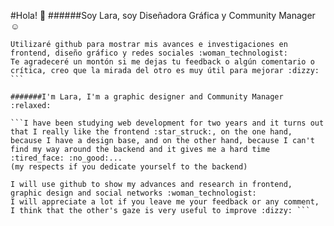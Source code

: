 #Hola! :wave:
######Soy Lara, soy Diseñadora Gráfica y Community Manager :relaxed: 

```Estudio desarrollo web hace dos años y resulta que me gusta mucho el frontend :star_struck:, por un lado porque cuento con una base de diseño y por el otro lado porque no le encuentro la vuelta al backend y la paso maaaal :tired_face: :no_good: ... (mis respetos si te dedicás al backend :bowing_woman:)
Utilizaré github para mostrar mis avances e investigaciones en frontend, diseño gráfico y redes sociales :woman_technologist: 
Te agradeceré un montón si me dejas tu feedback o algún comentario o crítica, creo que la mirada del otro es muy útil para mejorar :dizzy: ```

#######I'm Lara, I'm a graphic designer and Community Manager :relaxed:

```I have been studying web development for two years and it turns out that I really like the frontend :star_struck:, on the one hand, because I have a design base, and on the other hand, because I can't find my way around the backend and it gives me a hard time :tired_face: :no_good:... 
(my respects if you dedicate yourself to the backend)

I will use github to show my advances and research in frontend, graphic design and social networks :woman_technologist: 
I will appreciate a lot if you leave me your feedback or any comment, I think that the other's gaze is very useful to improve :dizzy: ```